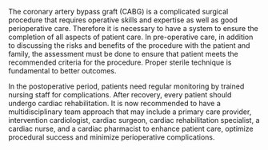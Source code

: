 The coronary artery bypass graft (CABG) is a complicated surgical procedure that requires operative skills and expertise as well as good perioperative care. Therefore it is necessary to have a system to ensure the completion of all aspects of patient care. In pre-operative care, in addition to discussing the risks and benefits of the procedure with the patient and family, the assessment must be done to ensure that patient meets the recommended criteria for the procedure. Proper sterile technique is fundamental to better outcomes.

In the postoperative period, patients need regular monitoring by trained nursing staff for complications. After recovery, every patient should undergo cardiac rehabilitation. It is now recommended to have a multidisciplinary team approach that may include a primary care provider, intervention cardiologist, cardiac surgeon, cardiac rehabilitation specialist, a cardiac nurse, and a cardiac pharmacist to enhance patient care, optimize procedural success and minimize perioperative complications.